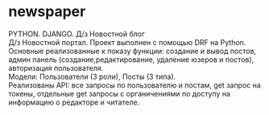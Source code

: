 # newspaper
PYTHON. DJANGO. Д/з Новостной блог\
Д/з Новостной портал. Проект выполнен с помощью DRF на Python. \
Основные реализованные к показу функции: создание и вывод постов, админ панель (создание,редактирование, удаление юзеров и постов), авторизация пользователя. \
Модели: Пользователи (3 роли), Посты (3 типа). \
Реализованы API: все запросы по пользователю и постам, get запрос на токены, отдельные get запросы с органичениями по доступу на информацию о редакторе и читателе. 
